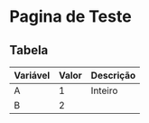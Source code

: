 # Pagina de Teste

## Tabela
| Variável | Valor | Descrição |
| -------- | ----- | ----------- |
| A        | 1     | Inteiro     |
| B        | 2     |             |